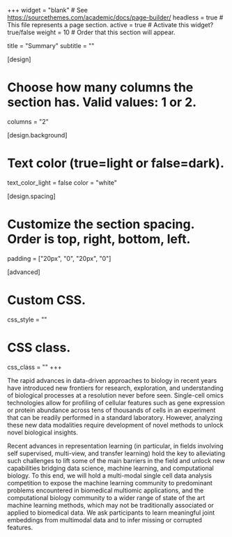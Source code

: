 +++
widget = "blank"  # See https://sourcethemes.com/academic/docs/page-builder/
headless = true  # This file represents a page section.
active = true  # Activate this widget? true/false
weight = 10  # Order that this section will appear.

title = "Summary"
subtitle = ""

[design]
  # Choose how many columns the section has. Valid values: 1 or 2.
  columns = "2"

[design.background]
  # Text color (true=light or false=dark).
  text_color_light = false
  color = "white"

[design.spacing]
  # Customize the section spacing. Order is top, right, bottom, left.
  padding = ["20px", "0", "20px", "0"]

[advanced]
 # Custom CSS.
 css_style = ""

 # CSS class.
 css_class = ""
+++

The rapid advances in data-driven approaches to biology in recent
years have introduced new frontiers for research, exploration, and
understanding of biological processes at a resolution never before
seen. Single-cell omics technologies allow for profiling of cellular features
such as gene expression or protein abundance across tens of thousands of cells
in an experiment that can be readily performed in a standard laboratory. However,
analyzing these new data modalities require development of novel methods to
unlock novel biological insights.

Recent advances in representation learning (in particular, in
fields involving self supervised, multi-view, and transfer learning)
hold the key to alleviating such challenges to lift some of the main
barriers in the field and unlock new capabilities bridging data
science, machine learning, and computational biology. To this end, we
will hold a multi-modal single cell data analysis competition to
expose the machine learning community to predominant problems
encountered in biomedical multiomic applications, and the
computational biology community to a wider range of state of the art
machine learning methods, which may not be traditionally associated or
applied to biomedical data. We ask participants to learn meaningful
joint embeddings from multimodal data and to infer missing or
corrupted features.
